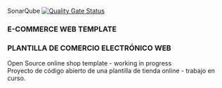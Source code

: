 SonarQube [![Quality Gate Status](https://sonarcloud.io/api/project_badges/measure?project=rpuigm_ecommercewebtemplate&metric=coverage)](https://sonarcloud.io/dashboard?id=rpuigm_ecommercewebtemplate)


### E-COMMERCE WEB TEMPLATE
### PLANTILLA DE COMERCIO ELECTRÓNICO WEB
<p>Open Source online shop template - working in progress<br>
Proyecto de código abierto de una plantilla de tienda online - trabajo en curso.<p>


